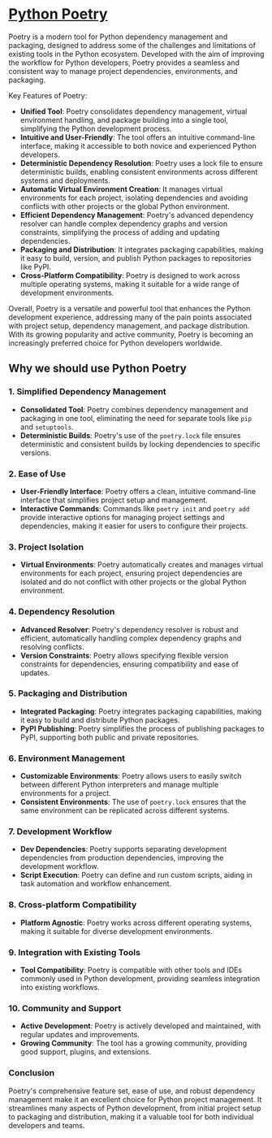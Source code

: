 # [Python Poetry](https://python-poetry.org/)

Poetry is a modern tool for Python dependency management and packaging, designed to address some of the challenges and limitations of existing tools in the Python ecosystem. Developed with the aim of improving the workflow for Python developers, Poetry provides a seamless and consistent way to manage project dependencies, environments, and packaging.

Key Features of Poetry:

- **Unified Tool**: Poetry consolidates dependency management, virtual environment handling, and package building into a single tool, simplifying the Python development process.
- **Intuitive and User-Friendly**: The tool offers an intuitive command-line interface, making it accessible to both novice and experienced Python developers.
- **Deterministic Dependency Resolution**: Poetry uses a lock file to ensure deterministic builds, enabling consistent environments across different systems and deployments.
- **Automatic Virtual Environment Creation**: It manages virtual environments for each project, isolating dependencies and avoiding conflicts with other projects or the global Python environment.
- **Efficient Dependency Management**: Poetry's advanced dependency resolver can handle complex dependency graphs and version constraints, simplifying the process of adding and updating dependencies.
- **Packaging and Distribution**: It integrates packaging capabilities, making it easy to build, version, and publish Python packages to repositories like PyPI.
- **Cross-Platform Compatibility**: Poetry is designed to work across multiple operating systems, making it suitable for a wide range of development environments.

Overall, Poetry is a versatile and powerful tool that enhances the Python development experience, addressing many of the pain points associated with project setup, dependency management, and package distribution. With its growing popularity and active community, Poetry is becoming an increasingly preferred choice for Python developers worldwide.

## Why we should use Python Poetry

### 1. Simplified Dependency Management

- **Consolidated Tool**: Poetry combines dependency management and packaging in one tool, eliminating the need for separate tools like `pip` and `setuptools`.
- **Deterministic Builds**: Poetry's use of the `poetry.lock` file ensures deterministic and consistent builds by locking dependencies to specific versions.

### 2. Ease of Use

- **User-Friendly Interface**: Poetry offers a clean, intuitive command-line interface that simplifies project setup and management.
- **Interactive Commands**: Commands like `poetry init` and `poetry add` provide interactive options for managing project settings and dependencies, making it easier for users to configure their projects.

### 3. Project Isolation

- **Virtual Environments**: Poetry automatically creates and manages virtual environments for each project, ensuring project dependencies are isolated and do not conflict with other projects or the global Python environment.

### 4. Dependency Resolution

- **Advanced Resolver**: Poetry's dependency resolver is robust and efficient, automatically handling complex dependency graphs and resolving conflicts.
- **Version Constraints**: Poetry allows specifying flexible version constraints for dependencies, ensuring compatibility and ease of updates.

### 5. Packaging and Distribution

- **Integrated Packaging**: Poetry integrates packaging capabilities, making it easy to build and distribute Python packages.
- **PyPI Publishing**: Poetry simplifies the process of publishing packages to PyPI, supporting both public and private repositories.

### 6. Environment Management

- **Customizable Environments**: Poetry allows users to easily switch between different Python interpreters and manage multiple environments for a project.
- **Consistent Environments**: The use of `poetry.lock` ensures that the same environment can be replicated across different systems.

### 7. Development Workflow

- **Dev Dependencies**: Poetry supports separating development dependencies from production dependencies, improving the development workflow.
- **Script Execution**: Poetry can define and run custom scripts, aiding in task automation and workflow enhancement.

### 8. Cross-platform Compatibility

- **Platform Agnostic**: Poetry works across different operating systems, making it suitable for diverse development environments.

### 9. Integration with Existing Tools

- **Tool Compatibility**: Poetry is compatible with other tools and IDEs commonly used in Python development, providing seamless integration into existing workflows.

### 10. Community and Support

- **Active Development**: Poetry is actively developed and maintained, with regular updates and improvements.
- **Growing Community**: The tool has a growing community, providing good support, plugins, and extensions.

### Conclusion

Poetry's comprehensive feature set, ease of use, and robust dependency management make it an excellent choice for Python project management. It streamlines many aspects of Python development, from initial project setup to packaging and distribution, making it a valuable tool for both individual developers and teams.
